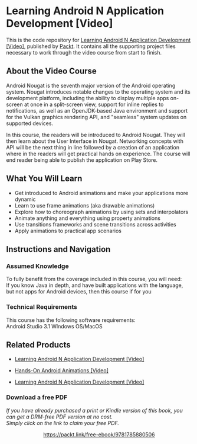 # Learning Android N Application Development [Video]
This is the code repository for [Learning Android N Application Development [Video]](https://www.packtpub.com/application-development/hands-android-animations-video?utm_source=github&utm_medium=repository&utm_campaign=9781838828875), published by [Packt](https://www.packtpub.com/?utm_source=github). It contains all the supporting project files necessary to work through the video course from start to finish.
## About the Video Course
Android Nougat is the seventh major version of the Android operating system. Nougat introduces notable changes to the operating system and its development platform, including the ability to display multiple apps on-screen at once in a split-screen view, support for inline replies to notifications, as well as an OpenJDK-based Java environment and support for the Vulkan graphics rendering API, and "seamless" system updates on supported devices.

In this course, the readers will be introduced to Android Nougat. They will then learn about the User Interface in Nougat. Networking concepts with API will be the next thing in line followed by a creation of an application where in the readers will get practical hands on experience. The course will end reader being able to publish the application on Play Store.

<H2>What You Will Learn</H2>
<DIV class=book-info-will-learn-text>
<UL>
<LI>Get introduced to Android animations and make your applications more dynamic 
<LI>Learn to use frame animations (aka drawable animations) 
<LI>Explore how to choreograph animations by using sets and interpolators 
<LI>Animate anything and everything using property animations 
<LI>Use transitions frameworks and scene transitions across activities 
<LI>Apply animations to practical app scenarios </LI></UL></DIV>

## Instructions and Navigation
### Assumed Knowledge
To fully benefit from the coverage included in this course, you will need:<br/>
If you know Java in depth, and have built applications with the language, but not apps for Android devices, then this course if for you
### Technical Requirements
This course has the following software requirements:<br/>
Android Studio 3.1
WIndows OS/MacOS

## Related Products
* [Learning Android N Application Development [Video]](https://www.packtpub.com/application-development/hands-android-animations-video?utm_source=github&utm_medium=repository&utm_campaign=9781838828875)

* [Hands-On Android Animations [Video]](https://www.packtpub.com/application-development/hands-android-animations-video?utm_source=github&utm_medium=repository&utm_campaign=9781838828875)

* [Learning Android N Application Development [Video]](https://www.packtpub.com/application-development/hands-android-animations-video?utm_source=github&utm_medium=repository&utm_campaign=9781838828875)

### Download a free PDF

 <i>If you have already purchased a print or Kindle version of this book, you can get a DRM-free PDF version at no cost.<br>Simply click on the link to claim your free PDF.</i>
<p align="center"> <a href="https://packt.link/free-ebook/9781785880506">https://packt.link/free-ebook/9781785880506 </a> </p>